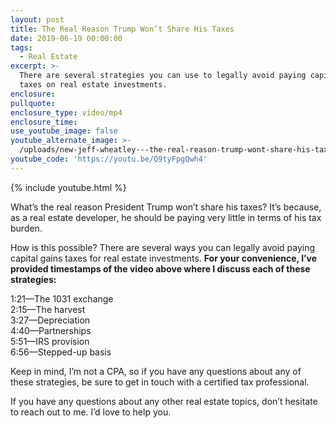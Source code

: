 ```yaml
---
layout: post
title: The Real Reason Trump Won’t Share His Taxes
date: 2019-06-19 00:00:00
tags:
  - Real Estate
excerpt: >-
  There are several strategies you can use to legally avoid paying capital gains
  taxes on real estate investments.
enclosure:
pullquote:
enclosure_type: video/mp4
enclosure_time:
use_youtube_image: false
youtube_alternate_image: >-
  /uploads/new-jeff-wheatley---the-real-reason-trump-wont-share-his-taxes-youtube-new.jpg
youtube_code: 'https://youtu.be/Q9tyFpgQwh4'
---
```


{% include youtube.html %}

What’s the real reason President Trump won’t share his taxes? It’s because, as a real estate developer, he should be paying very little in terms of his tax burden.

How is this possible? There are several ways you can legally avoid paying capital gains taxes for real estate investments. **For your convenience, I’ve provided timestamps of the video above where I discuss each of these strategies:**

1:21—The 1031 exchange<br>2:15—The harvest<br>3:27—Depreciation<br>4:40—Partnerships<br>5:51—IRS provision<br>6:56—Stepped-up basis&nbsp;

Keep in mind, I’m not a CPA, so if you have any questions about any of these strategies, be sure to get in touch with a certified tax professional.&nbsp;

If you have any questions about any other real estate topics, don’t hesitate to reach out to me. I’d love to help you.<br>&nbsp;